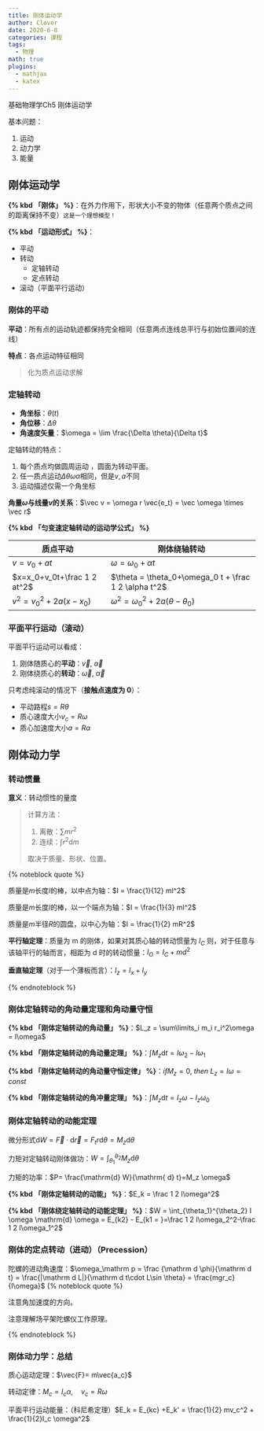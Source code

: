 ```yaml
---
title: 刚体运动学
author: Clover
date: 2020-6-8
categories: 课程
tags:
  - 物理
math: true
plugins:
  - mathjax
  - katex
---
```


基础物理学Ch5 刚体运动学

<!-- more -->

基本问题：

1. 运动
2. 动力学
3. 能量

## 刚体运动学

**{% kbd 「刚体」 %}**：在外力作用下，形状大小不变的物体（任意两个质点之间的距离保持不变）`这是一个理想模型！`

**{% kbd 「运动形式」 %}**：

- 平动
- 转动
  - 定轴转动
  - 定点转动
- 滚动（平面平行运动）

### 刚体的平动

**平动**：所有点的运动轨迹都保持完全相同（任意两点连线总平行与初始位置间的连线）

**特点**：各点运动特征相同

> 化为质点运动求解

### 定轴转动

- **角坐标**：$\theta(t)$
- **角位移**：$\Delta \theta$
- **角速度矢量**：$\omega = \lim \frac{\Delta \theta}{\Delta t}$

定轴转动的特点：

1. 每个质点均做圆周运动 ，圆面为转动平面。
2. 任一质点运动$\Delta \theta \omega \alpha$相同，但是$v,a$不同
3. 运动描述仅需一个角坐标

**角量$\omega$与线量$v$的关系**：$\vec v = \omega r \vec{e_t} = \vec \omega \times \vec r$

**{% kbd 「匀变速定轴转动的运动学公式」 %}**

| 质点平动                     | 刚体绕轴转动                                          |
| ---------------------------- | ----------------------------------------------------- |
| $v=v_0+at$                   | $\omega = \omega_0+\alpha t$                          |
| $x=x_0+v_0t+\frac 1 2 at^2$  | $\theta = \theta_0+\omega_0 t + \frac 1 2 \alpha t^2$ |
| $v^2 = v_0^2 + 2 a (x -x_0)$ | $\omega^2 = \omega_0^2 +2 a (\theta -\theta_0)$       |

### 平面平行运动（滚动）

平面平行运动可以看成：

1. 刚体随质心的**平动**：$\vec v,~\vec a$
2. 刚体绕质心的**转动**：$\vec \omega,~\vec \alpha$

只考虑纯滚动的情况下（**接触点速度为 0**）：

- 平动路程$s = R \theta$
- 质心速度大小$v_c = R\omega$
- 质心加速度大小$a = R \alpha$

## 刚体动力学

### 转动惯量

**意义**：转动惯性的量度

> 计算方法：
>
> 1. 离散：$\sum m r ^2$
> 2. 连续：$\int r^2 \mathrm d m$
>
> 取决于质量、形状、位置。

{% noteblock quote %}

质量是$m$长度$l$的棒，以中点为轴：$I = \frac{1}{12} ml^2$

质量是$m$长度$l$的棒，以一个端点为轴：$I = \frac{1}{3} ml^2$

质量是$m$半径$R$的圆盘，以中心为轴：$I = \frac{1}{2} mR^2$

**平行轴定理**：质量为 m 的刚体，如果对其质心轴的转动惯量为 $I_C$ 则，对于任意与该轴平行的轴而言，相距为 d 时的转动惯量：$I_O=I_C+md^2$

**垂直轴定理**（对于一个薄板而言）：$I_z = I_x +I_y$

{% endnoteblock %}

### 刚体定轴转动的角动量定理和角动量守恒

**{% kbd 「刚体定轴转动的角动量」 %}**：$L_z = \sum\limits_i m_i r_i^2\omega = I\omega$

**{% kbd 「刚体定轴转动的角动量定理」 %}**：$\int M_z \mathrm{d}t = I\omega_2 -I \omega_1$

**{% kbd 「刚体定轴转动的角动量守恒定律」 %}**：$if M_z = 0 ,\ then \  L_z = I\omega = const$

**{% kbd 「刚体定轴转动的角冲量定理」 %}**：$\int M_z\mathrm dt=I_z\omega -I_z\omega_0$

### 刚体定轴转动的动能定理

微分形式$\mathrm{ d} W = \vec{F}\cdot \mathrm d \vec{r} = F_t r\mathrm{d} \theta = M_z \mathrm d \theta$

力矩对定轴转动刚体做功：$W = \int _{\theta_1}^{\theta_2}M_z \mathrm{d} \theta$

力矩的功率：$P= \frac{\mathrm{d} W}{\mathrm{ d} t}=M_z \omega$

**{% kbd 「刚体定轴转动的动能」 %}**：$E_k = \frac 1 2 I\omega^2$

**{% kbd 「刚体绕定轴转动的动能定理」 %}**：$W = \int_{\theta_1}^{\theta_2} I \omega \mathrm{d} \omega = E_{k2} - E_{k1 = }=\frac 1 2 I\omega_2^2-\frac 1 2 I\omega_1^2$

### 刚体的定点转动（进动）（Precession）

陀螺的进动角速度：$\omega_\mathrm p = \frac {\mathrm d \phi}{\mathrm d t} = \frac{|\mathrm d L|}{\mathrm d t\cdot L\sin \theta} = \frac{mgr_c}{I\omega}$
{% noteblock quote %}

注意角加速度的方向。

注意理解场平架陀螺仪工作原理。

{% endnoteblock %}


### 刚体动力学：总结

质心运动定理：$\vec{F}= m\vec{a_c}$

转动定律：$M_c = I_c \alpha ,\quad v_c = R \omega$

平面平行运动能量：（科尼希定理）$E_k = E_{kc} +E_k' = \frac{1}{2} mv_c^2 + \frac{1}{2}I_c \omega^2$
